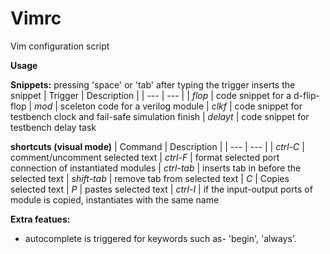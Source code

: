 # Vimrc
Vim configuration script

**Usage**

**Snippets:** pressing 'space' or 'tab' after typing the trigger inserts the snippet
| Trigger | Description |
| --- | --- |
| *flop*    |  code snippet for a d-flip-flop
| *mod*     |  sceleton code for a verilog module
| *clkf*    |  code snippet for testbench clock and fail-safe simulation finish
| *delayt*  |  code snippet for testbench delay task


**shortcuts (visual mode)**
| Command | Description |
| --- | --- |
| *ctrl-C*     |  comment/uncomment selected text
| *ctrl-F*     |  format selected port connection of instantiated modules
| *ctrl-tab*        |  inserts tab in before the selected text
| *shift-tab*  |  remove tab from selected text
| *C*          |  Copies selected text
| *P*          |  pastes selected text
| *ctrl-I*     |  if the input-output ports of module is copied, instantiates with the same name


**Extra featues:**
* autocomplete is triggered for keywords such as- 'begin', 'always'. 

